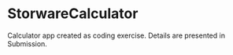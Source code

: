 # StorwareCalculator

Calculator app created as coding exercise. Details are presented in Submission.
